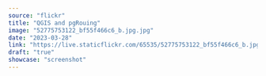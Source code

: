 ```yaml
---
source: "flickr"
title: "QGIS and pgRouing"
image: "52775753122_bf55f466c6_b.jpg.jpg"
date: "2023-03-28"
link: "https://live.staticflickr.com/65535/52775753122_bf55f466c6_b.jpg"
draft: "true"
showcase: "screenshot"
---
```

